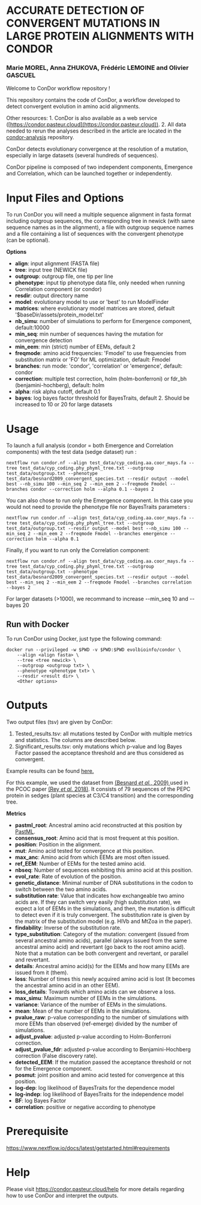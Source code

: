 # ACCURATE DETECTION OF CONVERGENT MUTATIONS IN LARGE PROTEIN ALIGNMENTS WITH CONDOR

### Marie MOREL, Anna ZHUKOVA, Frédéric LEMOINE and Olivier GASCUEL

Welcome to ConDor workflow repository ! 

This repository contains the code of ConDor, a  workflow developed to detect convergent evolution in amino acid alignments. 

Other resources:
    1. ConDor is also available as a web service ([https://condor.pasteur.cloud](https://condor.pasteur.cloud)).
    2. All data needed to rerun the analyses described in the article are located in the [condor-analysis](https://github.com/evolbioinfo/condor-analysis) repository.

ConDor detects evolutionary convergence at the resolution of a mutation, especially in large datasets (several hundreds of sequences). 

ConDor pipeline is composed of two independent components, Emergence and Correlation, which can be launched together or independently.

# Input Files and Options
To run ConDor you will need a multiple sequence alignment in fasta format including outgroup sequences, the corresponding tree in newick (with same sequence names as in the alignment), a file with outgroup sequence names and a file containing a list of sequences with the convergent phenotype (can be optional).

**Options**
- **align**: input alignment (FASTA file)
- **tree**: input tree (NEWICK file)
- **outgroup**: outgroup file, one tip per line
- **phenotype**: input tip phenotype data file, only needed when running Correlation component (or condor)
- **resdir**: output directory name
- **model**: evolutionary model to use or 'best' to run ModelFinder
- **matrices**: where evolutionary model matrices are stored, default '$baseDir/assets/protein_model.txt'
- **nb_simu**: number of simulations to perform for Emergence component, default:10000
- **min_seq**: min number of sequences having the mutation for convergence detection
- **min_eem**: min (strict) number of EEMs, default 2
- **freqmode**: amino acid frequencies: 'Fmodel' to use frequencies from substitution matrix or 'FO' for ML optimization, default: Fmodel
- **branches**: run mode: 'condor', 'correlation' or 'emergence', default: condor
- **correction**: multiple test correction, holm (holm-bonferroni) or fdr_bh (benjamini-hochberg), default: holm
- **alpha**: risk alpha cutoff, default 0.1
- **bayes**: log bayes factor threshold for BayesTraits, default 2. Should be increased to 10 or 20 for large datasets

# Usage
To launch a full analysis (condor = both Emergence and Correlation components) with the test data (sedge dataset) run : 

    nextflow run condor.nf --align test_data/cyp_coding.aa.coor_mays.fa --tree test_data/cyp_coding.phy_phyml_tree.txt --outgroup test_data/outgroup.txt --phenotype test_data/besnard2009_convergent_species.txt --resdir output --model best --nb_simu 100 --min_seq 2 --min_eem 2 --freqmode Fmodel --branches condor --correction holm --alpha 0.1 --bayes 2

You can also chose to run only the Emergence component. In this case you would not need to provide the phenotype file nor BayesTraits parameters : 

    nextflow run condor.nf --align test_data/cyp_coding.aa.coor_mays.fa --tree test_data/cyp_coding.phy_phyml_tree.txt --outgroup test_data/outgroup.txt --resdir output --model best --nb_simu 100 --min_seq 2 --min_eem 2 --freqmode Fmodel --branches emergence --correction holm --alpha 0.1

Finally, if you want to run only the Correlation component: 

    nextflow run condor.nf --align test_data/cyp_coding.aa.coor_mays.fa --tree test_data/cyp_coding.phy_phyml_tree.txt --outgroup test_data/outgroup.txt --phenotype test_data/besnard2009_convergent_species.txt --resdir output --model best --min_seq 2 --min_eem 2 --freqmode Fmodel --branches correlation --bayes 2

For larger datasets (>1000), we recommand to increase --min_seq 10 and --bayes 20

## Run with Docker
To run ConDor using Docker, just type the following command:

```
docker run --privileged -w $PWD -v $PWD:$PWD evolbioinfo/condor \
	--align <align fasta> \
	--tree <tree newick> \
	--outgroup <outgroup txt> \
	--phenotype <phenotype txt> \
	--resdir <result dir> \
	<Other options>
```

# Outputs
Two output files (tsv) are given by ConDor:

1. Tested_results.tsv: all mutations tested by ConDor with multiple metrics and statistics. The columns are described below.  
2. Significant_results.tsv: only mutations which p-value and log Bayes Factor passed the acceptance threshold and are thus considered as convergent.  

Example results can be found <a href="https://condor.pasteur.cloud/view/7c9b6049-96aa-471a-47de-a184817db0b2">here.</a>  

For this example, we used the dataset from <a href=https://doi.org/10.1093/molbev/msp103>(Besnard *et al.*, 2009) </a> used in the PCOC paper <a href=https://academic.oup.com/mbe/article-pdf/35/9/2296/25534515/msy114.pdf>(Rey *et al.* 2018)</a>.
It consists of 79 sequences of the PEPC protein in sedges (plant species at C3/C4 transition) and the corresponding tree. 

**Metrics**

- **pastml_root**: Ancestral amino acid reconstructed at this position by [PastML](https://academic.oup.com/mbe/article/36/9/2069/5498561?login=true).
- **consensus_root**: Amino acid that is most frequent at this position. 
- **position**: Position in the alignment. 
- **mut**: Amino acid tested for convergence at this position. 
- **max_anc**: Amino acid from which EEMs are most often issued. 
- **ref_EEM**: Number of EEMs for the tested amino acid.
- **nbseq**: Number of sequences exhibiting this amino acid at this position. 
- **evol_rate**: Rate of evolution of the position.
- **genetic_distance**: Minimal number of DNA substitutions in the codon to switch between the two amino acids. 
- **substitution rate**: Value that indicates how exchangeable two amino acids are. If they can switch very easily (high substitution rate), we expect a lot of EEMs in the simulations, and then, the mutation is difficult to detect even if it is truly convergent. The substitution rate is given by the matrix of the substitution model (e.g. HIVb and MtZoa in the paper).
- **findability**: Inverse of the substitution rate. 
- **type_substitution**: Category of the mutation: convergent (issued from several ancestral amino acids), parallel (always issued from the same ancestral amino acid) and revertant (go back to the root amino acid). Note that a mutation can be both convergent and revertant, or parallel and revertant. 
- **details**: Ancestral amino acid(s) for the EEMs and how many EEMs are issued from it (them).
- **loss**: Number of times this newly acquired amino acid is lost (It becomes the ancestral amino acid in an other EEM).
- **loss_details**: Towards which amino acids can we observe a loss.
- **max_simu**: Maximum number of EEMs in the simulations.
- **variance**: Variance of the number of EEMs in the simulations.
- **mean**: Mean of the number of EEMs in the simulations.
- **pvalue_raw**: p-value corresponding to the number of simulations with more EEMs than observed (ref-emerge) divided by the number of simulations.
- **adjust_pvalue**: adjusted p-value according to Holm-Bonferroni correction.
- **adjust_pvalue_fdr**: adjusted p-value according to Benjamini-Hochberg correction (False discovery rate).
- **detected_EEM**: If the mutation passed the acceptance threshold or not for the Emergence component.
- **posmut**: joint position and amino acid tested for convergence at this position. 
- **log-dep**: log likelihood of BayesTraits for the dependence model
- **log-indep**: log likelihood of BayesTraits for the independence model
- **BF**: log Bayes Factor
- **correlation**: positive or negative according to phenotype

# Prerequisite 
https://www.nextflow.io/docs/latest/getstarted.html#requirements

# Help
Please visit https://condor.pasteur.cloud/help for more details regarding how to use ConDor and interpret the outputs. 



